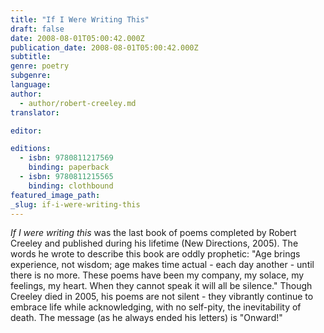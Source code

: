 ```yaml
---
title: "If I Were Writing This"
draft: false
date: 2008-08-01T05:00:42.000Z
publication_date: 2008-08-01T05:00:42.000Z
subtitle:
genre: poetry
subgenre:
language:
author:
  - author/robert-creeley.md
translator:

editor:

editions:
  - isbn: 9780811217569
    binding: paperback
  - isbn: 9780811215565
    binding: clothbound
featured_image_path:
_slug: if-i-were-writing-this
---
```


_If I were writing this_ was the last book of poems completed by Robert Creeley and published during his lifetime (New Directions, 2005). The words he wrote to describe this book are oddly prophetic: "Age brings experience, not wisdom; age makes time actual - each day another - until there is no more. These poems have been my company, my solace, my feelings, my heart. When they cannot speak it will all be silence." Though Creeley died in 2005, his poems are not silent - they vibrantly continue to embrace life while acknowledging, with no self-pity, the inevitability of death. The message (as he always ended his letters) is "Onward!"

